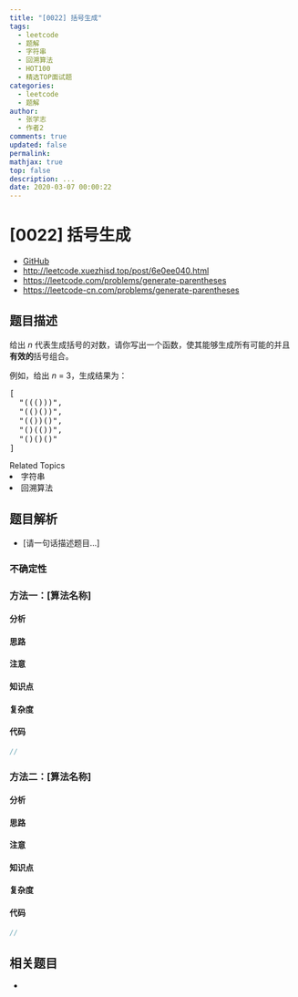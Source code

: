 ```yaml
---
title: "[0022] 括号生成"
tags:
  - leetcode
  - 题解
  - 字符串
  - 回溯算法
  - HOT100
  - 精选TOP面试题
categories:
  - leetcode
  - 题解
author:
  - 张学志
  - 作者2
comments: true
updated: false
permalink:
mathjax: true
top: false
description: ...
date: 2020-03-07 00:00:22
---
```



# [0022] 括号生成
* [GitHub](https://github.com/algoboy101/LeetCodeCrowdsource/tree/master/_posts/QA/%5B0022%5D%20%E6%8B%AC%E5%8F%B7%E7%94%9F%E6%88%90.md)
* http://leetcode.xuezhisd.top/post/6e0ee040.html
* https://leetcode.com/problems/generate-parentheses
* https://leetcode-cn.com/problems/generate-parentheses


## 题目描述

<p>给出&nbsp;<em>n</em>&nbsp;代表生成括号的对数，请你写出一个函数，使其能够生成所有可能的并且<strong>有效的</strong>括号组合。</p>

<p>例如，给出&nbsp;<em>n </em>=<em> </em>3，生成结果为：</p>

<pre>[
  &quot;((()))&quot;,
  &quot;(()())&quot;,
  &quot;(())()&quot;,
  &quot;()(())&quot;,
  &quot;()()()&quot;
]
</pre>
<div><div>Related Topics</div><div><li>字符串</li><li>回溯算法</li></div></div>


## 题目解析
* [请一句话描述题目...]

### 不确定性


### 方法一：[算法名称]

#### 分析

#### 思路

#### 注意

#### 知识点

#### 复杂度

#### 代码

```cpp
//
```


### 方法二：[算法名称]

#### 分析

#### 思路

#### 注意

#### 知识点

#### 复杂度

#### 代码

```cpp
//
```


## 相关题目
* 
